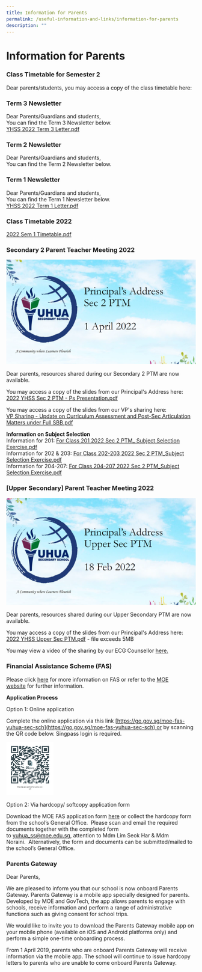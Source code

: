 ```yaml
---
title: Information for Parents
permalink: /useful-information-and-links/information-for-parents
description: ""
---
```

# **Information for Parents**

### Class Timetable for Semester 2

Dear parents/students, you may access a copy of the class timetable here:  
[](/files/2022%20Sem%202%20TT_22%20Jun_Classes.pdf)  

### Term 3 Newsletter

Dear Parents/Guardians and students,  
You can find the Term 3 Newsletter below.  
[YHSS 2022 Term 3 Letter.pdf](/files/YHSS%202022%20Term%203%20Letter.pdf)  

### Term 2 Newsletter

Dear Parents/Guardians and students,  
You can find the Term 2 Newsletter below.  
[](/files/YHSS%202022%20Term%202%20Letter.pdf)  

### Term 1 Newsletter
Dear Parents/Guardians and students,   
You can find the Term 1 Newsletter below.  
[YHSS 2022 Term 1 Letter.pdf](/files/YHSS%202022%20Term%201%20Letter.pdf)

### Class Timetable 2022

[2022 Sem 1 Timetable.pdf](/files/2022%20Sem%201%20TT_6%20Jan_classes.pdf)

### Secondary 2 Parent Teacher Meeting 2022

![](/images/Screenshot%2040.png)

Dear parents, resources shared during our Secondary 2 PTM are now available.  
  
You may access a copy of the slides from our Principal's Address here:   
[2022 YHSS Sec 2 PTM - Ps Presentation.pdf](/files/2022%20YHSS%20Sec%202%20PTM%20-%20Ps%20Presentation.pdf)  
  
You may access a copy of the slides from our VP's sharing here:   
[VP Sharing - Update on Curriculum Assessment and Post-Sec Articulation Matters under Full SBB.pdf](/files/VP%20Sharing%20-%20Update%20on%20Curriculum%20Assessment%20and%20Post-Sec%20Articulation%20Matters%20under%20Full%20SBB.pdf) 
  
**Information on Subject Selection**  
Information for 201: [For Class 201 2022 Sec 2 PTM\_ Subject Selection Exercise.pdf](/files/For%20Class%20201%202022%20Sec%202%20PTM_%20Subject%20Selection%20Exercise.pdf)  
Information for 202 & 203: [For Class 202-203 2022 Sec 2 PTM\_Subject Selection Exercise.pdf](/files/For%20Class%20202-203%202022%20Sec%202%20PTM_Subject%20Selection%20Exercise.pdf)  
Information for 204-207: [For Class 204-207 2022 Sec 2 PTM\_Subject Selection Exercise.pdf](/files/For%20Class%20204-207%202022%20Sec%202%20PTM_Subject%20Selection%20Exercise.pdf)

### \[Upper Secondary] Parent Teacher Meeting 2022

![](/images/Screenshot%2015.png)

Dear parents, resources shared during our Upper Secondary PTM are now available.  
  
You may access a copy of the slides from our Principal's Address here:   
[2022 YHSS Upper Sec PTM.pdf](https://yuhuasec.moe.edu.sg/qql/slot/u1025/2022%20YHSS%20Upper%20Sec%20PTM.pdf)  - file exceeds 5MB
  
You may view a video of the sharing by our ECG Counsellor [here.](https://drive.google.com/file/d/1zWd9tuh5l-bHPTdMnlw1IpJmx7uWtNcs/view?usp=sharing)  
  

### Financial Assistance Scheme (FAS)

Please click [here](/files/MOE_FAS_Pamphlet_2022.pdf) for more information on FAS or refer to the [MOE website](https://www.moe.gov.sg/financial-matters/financial-assistance) for further information.

**Application Process**

Option 1: Online application

Complete the online application via this link [https://go.gov.sg/moe-fas-yuhua-sec-sch](https://go.gov.sg/moe-fas-yuhua-sec-sch) or by scanning the QR code below. Singpass login is required.

<img src="/images/FAS%20QR%20CODE.png" 
     style="width:25%">
		 
Option 2: Via hardcopy/ softcopy application form  

Download the MOE FAS application form [here](/files/MOE-FAS-application-form.pdf) or collect the hardcopy form from the school’s General Office.  Please scan and email the required documents together with the completed form to [yuhua\_ss@moe.edu.sg](mailto:yuhua_ss@moe.edu.sg), attention to Mdm Lim Seok Har & Mdm Noraini.  Alternatively, the form and documents can be submitted/mailed to the school’s General Office.

### Parents Gateway

Dear Parents,   

We are pleased to inform you that our school is now onboard Parents Gateway. Parents Gateway is a mobile app specially designed for parents. Developed by MOE and GovTech, the app allows parents to engage with schools, receive information and perform a range of administrative functions such as giving consent for school trips.

We would like to invite you to download the Parents Gateway mobile app on your mobile phone (available on iOS and Android platforms only) and perform a simple one-time onboarding process. 

From 1 April 2019, parents who are onboard Parents Gateway will receive information via the mobile app. The school will continue to issue hardcopy letters to parents who are unable to come onboard Parents Gateway.